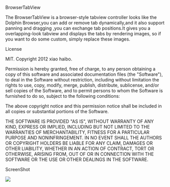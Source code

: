 BrowserTabView

The BrowserTabView is a browser-style tabview controller looks like the Dolphin Browser,you can add or remove tab dynamically,and it also support panning and dragging  ,you can exchange tab positions.It gives you a overlapping-look tabview and displays the tabs by rendering images, so if you want to do some custom, simply replace these images.  

License

MIT. Copyright 2012 xiao haibo.
 

Permission is hereby granted, free of charge, to any person obtaining a copy
of this software and associated documentation files (the "Software"), to deal
in the Software without restriction, including without limitation the rights
to use, copy, modify, merge, publish, distribute, sublicense, and/or sell
copies of the Software, and to permit persons to whom the Software is
furnished to do so, subject to the following conditions:

The above copyright notice and this permission notice shall be included in
all copies or substantial portions of the Software.

THE SOFTWARE IS PROVIDED "AS IS", WITHOUT WARRANTY OF ANY KIND, EXPRESS OR
IMPLIED, INCLUDING BUT NOT LIMITED TO THE WARRANTIES OF MERCHANTABILITY,
FITNESS FOR A PARTICULAR PURPOSE AND NONINFRINGEMENT. IN NO EVENT SHALL THE
AUTHORS OR COPYRIGHT HOLDERS BE LIABLE FOR ANY CLAIM, DAMAGES OR OTHER
LIABILITY, WHETHER IN AN ACTION OF CONTRACT, TORT OR OTHERWISE, ARISING FROM,
OUT OF OR IN CONNECTION WITH THE SOFTWARE OR THE USE OR OTHER DEALINGS IN
THE SOFTWARE.

ScreenShot

<img src="https://raw.github.com/xxhp/BrowserTabViewDemo/master/screen2.png">
